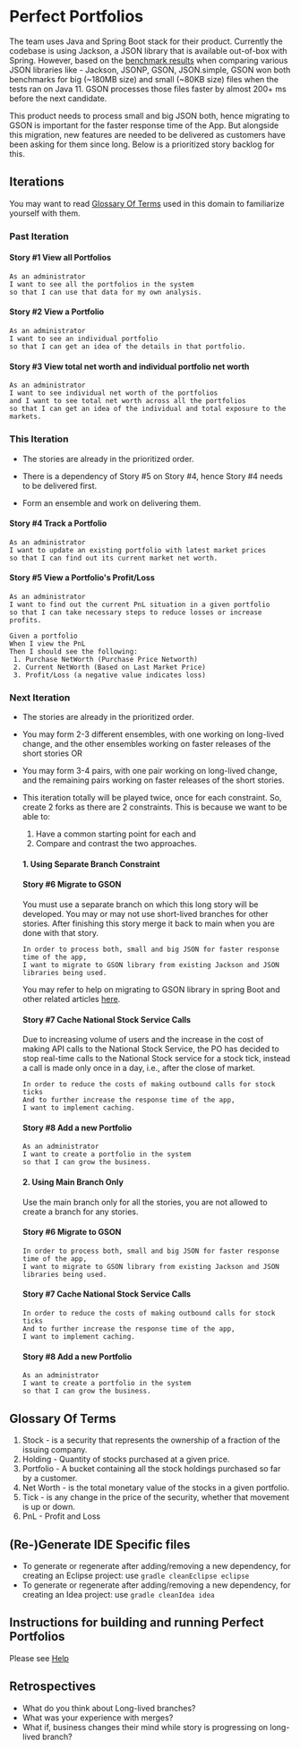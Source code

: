 # Perfect Portfolios

The team uses Java and Spring Boot stack for their product.  Currently the codebase is using Jackson, a JSON library that is available out-of-box with Spring.  However,  based on the [benchmark results](https://www.overops.com/blog/the-ultimate-json-library-json-simple-vs-gson-vs-jackson-vs-json/) when comparing various JSON libraries like - Jackson, JSONP, GSON, JSON.simple, GSON won both benchmarks for big (~180MB size) and small (~80KB size) files when the tests ran on Java 11. GSON processes those files faster by almost 200+ ms before the next candidate.

This product needs to process small and big JSON both, hence migrating to GSON is important for the faster response time of the App.  But alongside this migration, new features are needed to be delivered as customers have been asking for them since long.  Below is a prioritized story backlog for this.

## Iterations
You may want to read [Glossary Of Terms](#Glossary-Of-Terms) used in this domain to familiarize yourself with them.

### Past Iteration
#### Story #1 View all Portfolios
```
As an administrator
I want to see all the portfolios in the system
so that I can use that data for my own analysis. 
```
#### Story #2 View a Portfolio
```
As an administrator 
I want to see an individual portfolio
so that I can get an idea of the details in that portfolio.
```

#### Story #3 View total net worth and individual portfolio net worth
```
As an administrator 
I want to see individual net worth of the portfolios 
and I want to see total net worth across all the portfolios
so that I can get an idea of the individual and total exposure to the markets.
```
### This Iteration
* The stories are already in the prioritized order. 


* There is a dependency of Story #5 on Story #4, hence Story #4 needs to be delivered first.

* Form an ensemble and work on delivering them.


#### Story #4 Track a Portfolio
```
As an administrator 
I want to update an existing portfolio with latest market prices
so that I can find out its current market net worth.
```

#### Story #5  View a Portfolio's Profit/Loss

```
As an administrator 
I want to find out the current PnL situation in a given portfolio
so that I can take necessary steps to reduce losses or increase profits.

Given a portfolio
When I view the PnL
Then I should see the following:
 1. Purchase NetWorth (Purchase Price Networth)
 2. Current NetWorth (Based on Last Market Price)
 3. Profit/Loss (a negative value indicates loss)
```

### Next Iteration

* The stories are already in the prioritized order.

* You may form 2-3 different ensembles, with one working on long-lived change, and the other ensembles working on faster releases of the short stories OR

* You may form 3-4 pairs, with one pair working on long-lived change, and the   remaining pairs working on faster releases of the short stories.

* This iteration totally will be played twice, once for each constraint. So, create 2 forks as there are 2 constraints.  This is because we want to be able to:
	1. Have a common starting point for each and
	2. Compare and contrast the two approaches.


	#### 1. Using Separate Branch Constraint 

	#### Story #6 Migrate to GSON
	You must use a separate branch on which this long story will be developed.  You may or may not use short-lived branches for other stories. After finishing this story  merge it back to main when you are done with that story.

	```
	In order to process both, small and big JSON for faster response time of the app,
	I want to migrate to GSON library from existing Jackson and JSON libraries being used.
	```
	
	You may refer to help on migrating to GSON library in spring Boot and other related articles [here](https://github.com/DhavalDalal/long-story/blob/main/HELP.md#configuring-spring-boot-to-use-gson-instead-of-jackson).
	
	#### Story #7 Cache National Stock Service Calls 
	Due to increasing volume of users and the increase in the cost of making API calls to the National Stock Service, the PO has decided to stop real-time calls to the National Stock service for a stock tick, instead a call is made only once in a day, i.e., after the close of market. 
	
	```
	In order to reduce the costs of making outbound calls for stock ticks 
	And to further increase the response time of the app,
	I want to implement caching.
	```
	
	#### Story #8 Add a new Portfolio
	```
	As an administrator 
	I want to create a portfolio in the system
	so that I can grow the business.
	```
	
	
	#### 2. Using Main Branch Only
	Use the main branch only for all the stories, you are not allowed to create a branch for any stories.
	
	#### Story #6 Migrate to GSON
	```
	In order to process both, small and big JSON for faster response time of the app,
	I want to migrate to GSON library from existing Jackson and JSON libraries being used.
	```
	
	#### Story #7 Cache National Stock Service Calls 
	```
	In order to reduce the costs of making outbound calls for stock ticks 
	And to further increase the response time of the app,
	I want to implement caching.
	```
	
	#### Story #8 Add a new Portfolio
	```
	As an administrator 
	I want to create a portfolio in the system
	so that I can grow the business.
	```

## Glossary Of Terms
1. Stock - is a security that represents the ownership of a fraction of the issuing company. 
2. Holding - Quantity of stocks purchased at a given price.
3. Portfolio - A bucket containing all the stock holdings purchased so far by a customer.
4. Net Worth - is the total monetary value of the stocks in a given portfolio.
5. Tick - is any change in the price of the security, whether that movement is up or down.
6. PnL - Profit and Loss

## (Re-)Generate IDE Specific files
* To generate or regenerate after adding/removing a new dependency, for creating an Eclipse project: use ```gradle cleanEclipse eclipse```
* To generate or regenerate after adding/removing a new dependency, for creating an Idea project: use ```gradle cleanIdea idea```

## Instructions for building and running Perfect Portfolios
Please see [Help](HELP.md)

## Retrospectives
* What do you think about Long-lived branches?
* What was your experience with merges?
* What if, business changes their mind while story is progressing on long-lived branch?

